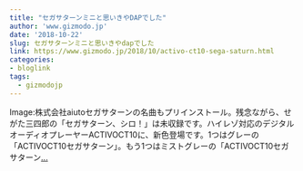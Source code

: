 ```yaml
---
title: "セガサターンミニと思いきやDAPでした"
author: 'www.gizmodo.jp'
date: '2018-10-22'
slug: セガサターンミニと思いきやdapでした
link: https://www.gizmodo.jp/2018/10/activo-ct10-sega-saturn.html
categories:
- bloglink
tags:
  - gizmodojp
---
```


Image:株式会社aiutoセガサターンの名曲もプリインストール。残念ながら、せがた三四郎の「セガサターン、シロ！」は未収録です。ハイレゾ対応のデジタルオーディオプレーヤーACTIVOCT10に、新色登場です。1つはグレーの「ACTIVOCT10セガサターン」。もう1つはミストグレーの「ACTIVOCT10セガサターン[... <i class="fas fa-external-link-alt"></i>](https://www.gizmodo.jp/2018/10/activo-ct10-sega-saturn.html)

